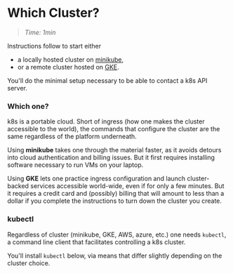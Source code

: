 # Which Cluster?

> _Time: 1min_

[minikube]: https://github.com/kubernetes/minikube/releases
[GKE]: https://cloud.google.com/container-engine

Instructions follow to start either

 * a locally hosted cluster on [minikube],
 * or a remote cluster hosted on [GKE].

You'll do the minimal setup necessary to
be able to contact a k8s API server.

### Which one?

k8s is a portable cloud.  Short of
ingress (how one makes the cluster accessible to the
world), the commands that configure the cluster are
the same regardless of the platform underneath.

Using __minikube__ takes one through the material
faster, as it avoids detours into cloud authentication
and billing issues.  But it first requires installing
software necessary to run VMs on your laptop.

Using __GKE__ lets one practice ingress configuration
and launch cluster-backed services accessible
world-wide, even if for only a few minutes.  But it
requires a credit card and (possibly) billing that will
amount to less than a dollar if you complete the
instructions to turn down the cluster you create.

### kubectl

Regardless of cluster (minikube, GKE, AWS, azure, etc.)
one needs `kubectl`, a command line client that
facilitates controlling a k8s cluster.

You'll install `kubectl` below, via means that
differ slightly depending on the cluster choice.
